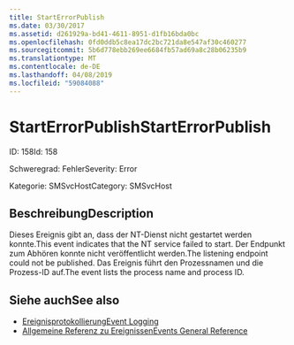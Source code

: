 ```yaml
---
title: StartErrorPublish
ms.date: 03/30/2017
ms.assetid: d261929a-bd41-4611-8951-d1fb16bda0bc
ms.openlocfilehash: 0fd0ddb5c8ea17dc2bc721da8e547af30c460277
ms.sourcegitcommit: 5b6d778ebb269ee6684fb57ad69a8c28b06235b9
ms.translationtype: MT
ms.contentlocale: de-DE
ms.lasthandoff: 04/08/2019
ms.locfileid: "59084088"
---
```

# <a name="starterrorpublish"></a><span data-ttu-id="ede6d-102">StartErrorPublish</span><span class="sxs-lookup"><span data-stu-id="ede6d-102">StartErrorPublish</span></span>
<span data-ttu-id="ede6d-103">ID: 158</span><span class="sxs-lookup"><span data-stu-id="ede6d-103">Id: 158</span></span>  
  
 <span data-ttu-id="ede6d-104">Schweregrad: Fehler</span><span class="sxs-lookup"><span data-stu-id="ede6d-104">Severity: Error</span></span>  
  
 <span data-ttu-id="ede6d-105">Kategorie: SMSvcHost</span><span class="sxs-lookup"><span data-stu-id="ede6d-105">Category: SMSvcHost</span></span>  
  
## <a name="description"></a><span data-ttu-id="ede6d-106">Beschreibung</span><span class="sxs-lookup"><span data-stu-id="ede6d-106">Description</span></span>  
 <span data-ttu-id="ede6d-107">Dieses Ereignis gibt an, dass der NT-Dienst nicht gestartet werden konnte.</span><span class="sxs-lookup"><span data-stu-id="ede6d-107">This event indicates that the NT service failed to start.</span></span> <span data-ttu-id="ede6d-108">Der Endpunkt zum Abhören konnte nicht veröffentlicht werden.</span><span class="sxs-lookup"><span data-stu-id="ede6d-108">The listening endpoint could not be published.</span></span> <span data-ttu-id="ede6d-109">Das Ereignis führt den Prozessnamen und die Prozess-ID auf.</span><span class="sxs-lookup"><span data-stu-id="ede6d-109">The event lists the process name and process ID.</span></span>  
  
## <a name="see-also"></a><span data-ttu-id="ede6d-110">Siehe auch</span><span class="sxs-lookup"><span data-stu-id="ede6d-110">See also</span></span>

- [<span data-ttu-id="ede6d-111">Ereignisprotokollierung</span><span class="sxs-lookup"><span data-stu-id="ede6d-111">Event Logging</span></span>](../../../../../docs/framework/wcf/diagnostics/event-logging/index.md)
- [<span data-ttu-id="ede6d-112">Allgemeine Referenz zu Ereignissen</span><span class="sxs-lookup"><span data-stu-id="ede6d-112">Events General Reference</span></span>](../../../../../docs/framework/wcf/diagnostics/event-logging/events-general-reference.md)
